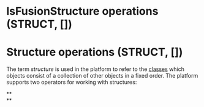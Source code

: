 # lsFusionStructure operations (STRUCT, \[\])

# Structure operations (STRUCT, \[\])

The term *structure* is used in the platform to refer to the [classes](Classes.md) which objects consist of a collection of other objects in a fixed order. The platform supports two operators for working with structures:



**  
**
